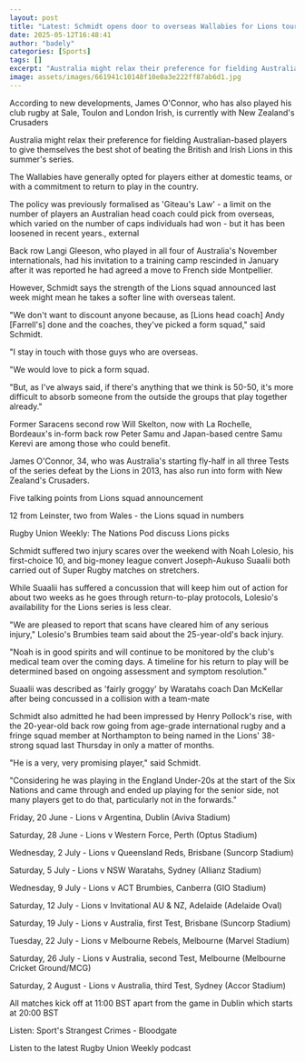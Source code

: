 ```yaml
---
layout: post
title: "Latest: Schmidt opens door to overseas Wallabies for Lions tour"
date: 2025-05-12T16:48:41
author: "badely"
categories: [Sports]
tags: []
excerpt: "Australia might relax their preference for fielding Australian-based players to give themselves the best shot of beating the British and Irish Lions t"
image: assets/images/661941c10148f10e0a3e222ff87ab6d1.jpg
---
```


According to new developments, James O'Connor, who has also played his club rugby at Sale, Toulon and London Irish, is currently with New Zealand's Crusaders

Australia might relax their preference for fielding Australian-based players to give themselves the best shot of beating the British and Irish Lions in this summer's series.

The Wallabies have generally opted for players either at domestic teams, or with a commitment to return to play in the country.

The policy was previously formalised as 'Giteau's Law' - a limit on the number of players an Australian head coach could pick from overseas, which varied on the number of caps individuals had won - but it has been loosened in recent years., external

Back row Langi Gleeson, who played in all four of Australia's November internationals, had his invitation to a training camp rescinded in January after it was reported he had agreed a move to French side Montpellier.

However, Schmidt says the strength of the Lions squad announced last week might mean he takes a softer line with overseas talent.

"We don't want to discount anyone because, as [Lions head coach] Andy [Farrell's] done and the coaches, they've picked a form squad," said Schmidt.

"I stay in touch with those guys who are overseas.

"We would love to pick a form squad. 

"But, as I've always said, if there's anything that we think is 50-50, it's more difficult to absorb someone from the outside the groups that play together already."

Former Saracens second row Will Skelton, now with La Rochelle, Bordeaux's in-form back row Peter Samu and Japan-based centre Samu Kerevi are among those who could benefit.

James O'Connor, 34, who was Australia's starting fly-half in all three Tests of the series defeat by the Lions in 2013, has also run into form with New Zealand's Crusaders.

Five talking points from Lions squad announcement

12 from Leinster, two from Wales - the Lions squad in numbers

Rugby Union Weekly: The Nations Pod discuss Lions picks

Schmidt suffered two injury scares over the weekend with Noah Lolesio, his first-choice 10, and big-money league convert Joseph-Aukuso Suaalii both carried out of Super Rugby matches on stretchers.

While Suaalii has suffered a concussion that will keep him out of action for about two weeks as he goes through return-to-play protocols, Lolesio's availability for the Lions series is less clear.

"We are pleased to report that scans have cleared him of any serious injury," Lolesio's Brumbies team said about the 25-year-old's back injury.

"Noah is in good spirits and will continue to be monitored by the club's medical team over the coming days. A timeline for his return to play will be determined based on ongoing assessment and symptom resolution."

Suaalii was described as 'fairly groggy' by Waratahs coach Dan McKellar after being concussed in a collision with a team-mate

Schmidt also admitted he had been impressed by Henry Pollock's rise, with the 20-year-old back row going from age-grade international rugby and a fringe squad member at Northampton to being named in the Lions' 38-strong squad last Thursday in only a matter of months.

"He is a very, very promising player," said Schmidt. 

"Considering he was playing in the England Under-20s at the start of the Six Nations and came through and ended up playing for the senior side, not many players get to do that, particularly not in the forwards."

Friday, 20 June - Lions v Argentina, Dublin (Aviva Stadium)

Saturday, 28 June - Lions v Western Force, Perth (Optus Stadium)

Wednesday, 2 July - Lions v Queensland Reds, Brisbane (Suncorp Stadium)

Saturday, 5 July - Lions v NSW Waratahs, Sydney (Allianz Stadium)

Wednesday, 9 July - Lions v ACT Brumbies, Canberra (GIO Stadium)

Saturday, 12 July - Lions v Invitational AU & NZ, Adelaide (Adelaide Oval)

Saturday, 19 July - Lions v Australia, first Test, Brisbane (Suncorp Stadium)

Tuesday, 22 July - Lions v Melbourne Rebels, Melbourne (Marvel Stadium)

Saturday, 26 July - Lions v Australia, second Test, Melbourne (Melbourne Cricket Ground/MCG)

Saturday, 2 August - Lions v Australia, third Test, Sydney (Accor Stadium)

All matches kick off at 11:00 BST apart from the game in Dublin which starts at 20:00 BST

Listen: Sport's Strangest Crimes - Bloodgate

Listen to the latest Rugby Union Weekly podcast

